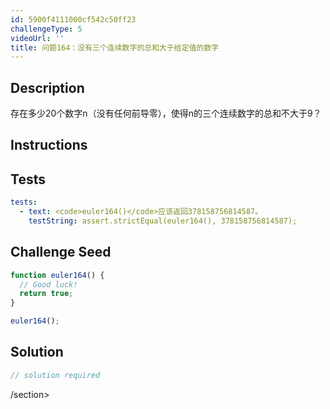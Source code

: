 ```yaml
---
id: 5900f4111000cf542c50ff23
challengeType: 5
videoUrl: ''
title: 问题164：没有三个连续数字的总和大于给定值的数字
---
```


## Description
<section id="description">存在多少20个数字n（没有任何前导零），使得n的三个连续数字的总和不大于9？ </section>

## Instructions
<section id="instructions">
</section>

## Tests
<section id='tests'>

```yml
tests:
  - text: <code>euler164()</code>应该返回378158756814587。
    testString: assert.strictEqual(euler164(), 378158756814587);

```

</section>

## Challenge Seed
<section id='challengeSeed'>

<div id='js-seed'>

```js
function euler164() {
  // Good luck!
  return true;
}

euler164();

```

</div>



</section>

## Solution
<section id='solution'>

```js
// solution required
```

/section>
